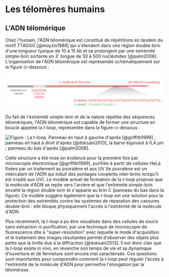# Les télomères humains

## L'ADN télomérique

Chez l'humain, l'ADN télomérique est constitué de répétitions en tandem du
motif TTAGGG [@moyzis1988] qui s'étendent dans une région double-brin d'une
longueur typique de 10 à 15 kb et se prolongent par une extrémité simple-brin
sortante en 3' longue de 50 à 500 nucléotides [@palm2008]. L'organisation de
l'ADN télomérique est représentée schématiquement sur la figure ci-dessous :

![Figure : L'ADN télomérique des mammifères. D'après [@palm2008].](intro/figures/seq-telo-humain.png)

Du fait de l'extrémité simple-brin et de la nature répétée des séquences
télomériques, l'ADN télomérique est capable de former une structure en boucle
appelée la *t-loop*, représentée dans la figure ci-dessous :

![Figure : La *t-loop*. Panneau en haut à gauche d'après [@griffith1999] ; panneau
 en haut à droit d'après [@doksani2013], la barre équivaut à 0,4 μm ;  panneau du bas d'après [@palm2008].](intro/figures/t-loop.jpg)

Cette structure a été mise en évidence pour la première fois par microscopie
électronique [@griffith1999], purifiée à partir de cellules HeLa fixées par un
traitement au psoralène et aux UV (le psoralène est un intercalant de l'ADN qui
induit des pontages covalents inter-brins lorsqu'il est irradié aux UV).
Le modèle actuel de formation de la *t-loop* propose que la molécule d'ADN se
replie vers l'arrière et que l'extrémité simple-brin envahit la région
double-brin et s'apparie au brin C (panneau du bas dans la figure). Ce modèle
suggère également que la *t-loop* est une solution pour la protection des
extrémités contre les systèmes de réparation des cassures double-brin : elle
bloque physiquement l'accès à l'extrémité de la molécule d'ADN.

Plus récemment, la *t-loop* a pu être visualisée dans des cellules de souris
sans extraction ni purification, par une technique de microscopie de
fluorescence dite à "super-résolution" avec laquelle le mode d'acquisition et le
traitement des images résultantes permet d'observer des objets plus petits que
la limite due à la diffraction [@doksani2013]. Il est donc clair que la *t-loop*
existe *in vivo*, en revanche son temps de vie et sa dynamique d'ouverture et de
fermeture sont encore mal caractérisés. Ces questions sont importantes pour
comprendre comment la *t-loop* peut réguler l'accès à l'extrémité de la molécule
d'ADN pour permettre l'élongation par la télomérase.
